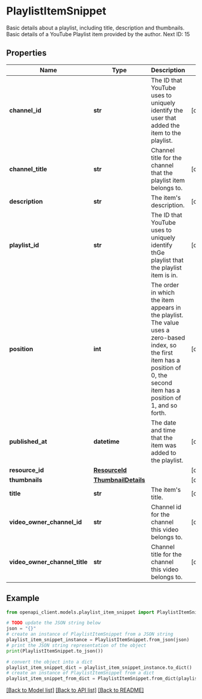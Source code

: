 # PlaylistItemSnippet

Basic details about a playlist, including title, description and thumbnails. Basic details of a YouTube Playlist item provided by the author. Next ID: 15

## Properties

Name | Type | Description | Notes
------------ | ------------- | ------------- | -------------
**channel_id** | **str** | The ID that YouTube uses to uniquely identify the user that added the item to the playlist. | [optional] 
**channel_title** | **str** | Channel title for the channel that the playlist item belongs to. | [optional] 
**description** | **str** | The item&#39;s description. | [optional] 
**playlist_id** | **str** | The ID that YouTube uses to uniquely identify thGe playlist that the playlist item is in. | [optional] 
**position** | **int** | The order in which the item appears in the playlist. The value uses a zero-based index, so the first item has a position of 0, the second item has a position of 1, and so forth. | [optional] 
**published_at** | **datetime** | The date and time that the item was added to the playlist. | [optional] 
**resource_id** | [**ResourceId**](ResourceId.md) |  | [optional] 
**thumbnails** | [**ThumbnailDetails**](ThumbnailDetails.md) |  | [optional] 
**title** | **str** | The item&#39;s title. | [optional] 
**video_owner_channel_id** | **str** | Channel id for the channel this video belongs to. | [optional] 
**video_owner_channel_title** | **str** | Channel title for the channel this video belongs to. | [optional] 

## Example

```python
from openapi_client.models.playlist_item_snippet import PlaylistItemSnippet

# TODO update the JSON string below
json = "{}"
# create an instance of PlaylistItemSnippet from a JSON string
playlist_item_snippet_instance = PlaylistItemSnippet.from_json(json)
# print the JSON string representation of the object
print(PlaylistItemSnippet.to_json())

# convert the object into a dict
playlist_item_snippet_dict = playlist_item_snippet_instance.to_dict()
# create an instance of PlaylistItemSnippet from a dict
playlist_item_snippet_from_dict = PlaylistItemSnippet.from_dict(playlist_item_snippet_dict)
```
[[Back to Model list]](../README.md#documentation-for-models) [[Back to API list]](../README.md#documentation-for-api-endpoints) [[Back to README]](../README.md)


